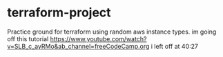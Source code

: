 # terraform-project
Practice ground for terraform using random aws instance types.
im going off this tutorial
https://www.youtube.com/watch?v=SLB_c_ayRMo&ab_channel=freeCodeCamp.org
 i left off at 40:27